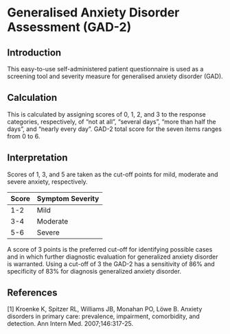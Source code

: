 # Generalised Anxiety Disorder Assessment (GAD-2)

## Introduction

This easy-to-use self-administered patient questionnaire is used as a screening tool and severity measure for generalised anxiety disorder (GAD).

## Calculation

This is calculated by assigning scores of 0, 1, 2, and 3 to the response categories, respectively, of “not at all”, “several days”, “more than half the days”, and “nearly every day”. GAD-2 total score for the seven items ranges from 0 to 6.

## Interpretation

Scores of 1, 3, and 5 are taken as the cut-off points for mild, moderate and severe anxiety, respectively.

| Score | Symptom Severity |
| ----- | ---------------- |
| 1-2   | Mild             |
| 3-4   | Moderate         |
| 5-6   | Severe           |

A score of 3 points is the preferred cut-off for identifying possible cases and in which further diagnostic evaluation for generalized anxiety disorder is warranted. Using a cut-off of 3 the GAD-2 has a sensitivity of 86% and specificity of 83% for diagnosis generalized anxiety disorder.

## References

[1] Kroenke K, Spitzer RL, Williams JB, Monahan PO, Löwe B. Anxiety disorders in primary care: prevalence, impairment, comorbidity, and detection. Ann Intern Med. 2007;146:317-25.
